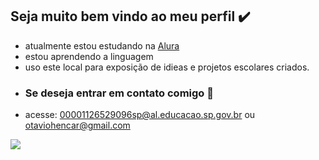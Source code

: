 ## Seja muito bem vindo ao meu perfil ✔️

- atualmente estou estudando na [Alura](https://www.alura.com.br)
- estou aprendendo a linguagem
- uso este local para exposição de idieas e projetos escolares criados.
- ### Se deseja entrar em contato comigo 📧
- acesse: 00001126529096sp@al.educacao.sp.gov.br ou otaviohencar@gmail.com

![](https://media1.tenor.com/m/xR-Uc0mPvH4AAAAC/beni%CC%87m-onumde-di%CC%87z-%C3%A7okuceksi%CC%87ni%CC%87z-si%CC%87zi%CC%87-gi%CC%87di%CC%87-k%C3%B6leler.gif)
 
